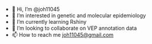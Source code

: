 - 👋 Hi, I’m @joh11045
- 👀 I’m interested in genetic and molecular epidemiology
- 🌱 I’m currently learning Rshiny
- 💞️ I’m looking to collaborate on VEP annotation data
- 📫 How to reach me joh11045@gmail.com

<!---
joh11045/joh11045 is a ✨ special ✨ repository because its `README.md` (this file) appears on your GitHub profile.
You can click the Preview link to take a look at your changes.
--->
